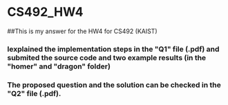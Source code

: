 # CS492_HW4
##This is my answer for the HW4 for CS492 (KAIST)

### Iexplained the implementation steps in the "Q1" file (.pdf) and submited the source code and two example results (in the "homer" and "dragon" folder)
### The proposed question and the solution can be checked in the "Q2" file (.pdf). 
